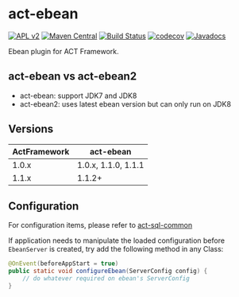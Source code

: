# act-ebean

[![APL v2](https://img.shields.io/badge/license-Apache%202-blue.svg)](http://www.apache.org/licenses/LICENSE-2.0.html) 
[![Maven Central](https://img.shields.io/maven-central/v/org.actframework/act-ebean.svg)](http://search.maven.org/#search%7Cga%7C1%7Ca%3A%22act-ebean%22)
[![Build Status](https://travis-ci.org/actframework/act-ebean.svg?branch=master)](https://travis-ci.org/actframework/act-ebean)
[![codecov](https://codecov.io/gh/actframework/act-ebean/branch/master/graph/badge.svg)](https://codecov.io/gh/actframework/act-ebean)
[![Javadocs](http://www.javadoc.io/badge/org.actframework/act-ebean.svg?color=blue)](http://www.javadoc.io/doc/org.actframework/act-ebean)


Ebean plugin for ACT Framework. 

## act-ebean vs act-ebean2

* act-ebean: support JDK7 and JDK8
* act-ebean2: uses latest ebean version but can only run on JDK8
 
## Versions

| ActFramework | act-ebean |
| ------------ | -------- |
| 1.0.x        | 1.0.x, 1.1.0, 1.1.1 | 
| 1.1.x        | 1.1.2+ |

## Configuration

For configuration items, please refer to [act-sql-common](https://github.com/actframework/act-sql-common)

If application needs to manipulate the loaded configuration before `EbeanServer` is created, try add the following method in any Class:
 
```java
@OnEvent(beforeAppStart = true)
public static void configureEbean(ServerConfig config) {
    // do whatever required on ebean's ServerConfig
}
```
